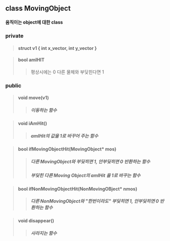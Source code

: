 ## class MovingObject
#### 움직이는 object에 대한 class

### private
> #### struct v1 { int x_vector, int y_vector }

> #### bool amIHIT 
> > 평상시에는 0 
> > 다른 물체와 부딪힌다면 1 

### public
> #### void move(v1)
> > ##### 이동하는 함수

> #### void iAmHit()
> > ##### amIHit의 값을 1로 바꾸어 주는 함수

> #### bool ifMovingObjectHit(MovingObject* mos)
> > ##### 다른 MovingObject와 부딪히면 1, 안부딪히면 0 반환하는 함수
> > ##### 부딪힌 다른 Moving Object의 amIHit 을 1로 바꾸는 함수

> #### bool ifNonMovingObjectHit(NonMovingOBject* nmos)
> > ##### 다른 NonMovingObject와 "한번이라도" 부딪히면 1, 안부딪히면 0 반환하는 함수

> #### void disappear()
> > ##### 사라지는 함수
